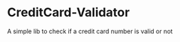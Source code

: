 CreditCard-Validator
====================

A simple lib to check if a credit card number is valid or not
